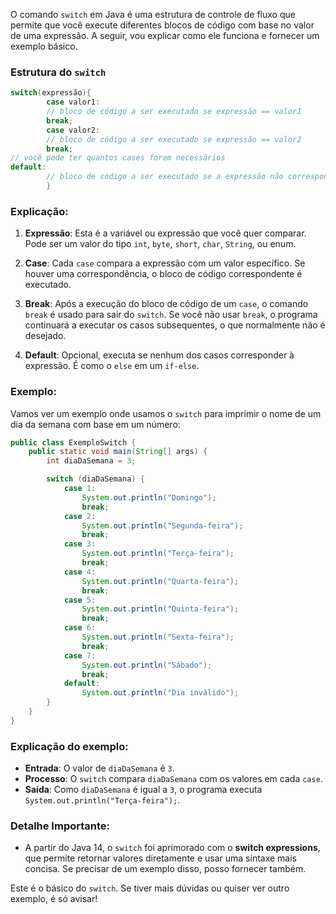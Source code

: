 O comando `switch` em Java é uma estrutura de controle de fluxo que permite que você execute diferentes blocos de código
com base no valor de uma expressão. A seguir, vou explicar como ele funciona e fornecer um exemplo básico.

### Estrutura do `switch`

```java
switch(expressão){
        case valor1:
        // bloco de código a ser executado se expressão == valor1
        break;
        case valor2:
        // bloco de código a ser executado se expressão == valor2
        break;
// você pode ter quantos cases forem necessários
default:
        // bloco de código a ser executado se a expressão não corresponder a nenhum valor anterior
        }
```

### Explicação:

1. **Expressão**: Esta é a variável ou expressão que você quer comparar. Pode ser um valor do
   tipo `int`, `byte`, `short`, `char`, `String`, ou enum.

2. **Case**: Cada `case` compara a expressão com um valor específico. Se houver uma correspondência, o bloco de código
   correspondente é executado.

3. **Break**: Após a execução do bloco de código de um `case`, o comando `break` é usado para sair do `switch`. Se você
   não usar `break`, o programa continuará a executar os casos subsequentes, o que normalmente não é desejado.

4. **Default**: Opcional, executa se nenhum dos casos corresponder à expressão. É como o `else` em um `if-else`.

### Exemplo:

Vamos ver um exemplo onde usamos o `switch` para imprimir o nome de um dia da semana com base em um número:

```java
public class ExemploSwitch {
    public static void main(String[] args) {
        int diaDaSemana = 3;

        switch (diaDaSemana) {
            case 1:
                System.out.println("Domingo");
                break;
            case 2:
                System.out.println("Segunda-feira");
                break;
            case 3:
                System.out.println("Terça-feira");
                break;
            case 4:
                System.out.println("Quarta-feira");
                break;
            case 5:
                System.out.println("Quinta-feira");
                break;
            case 6:
                System.out.println("Sexta-feira");
                break;
            case 7:
                System.out.println("Sábado");
                break;
            default:
                System.out.println("Dia inválido");
        }
    }
}
```

### Explicação do exemplo:

- **Entrada**: O valor de `diaDaSemana` é `3`.
- **Processo**: O `switch` compara `diaDaSemana` com os valores em cada `case`.
- **Saída**: Como `diaDaSemana` é igual a `3`, o programa executa `System.out.println("Terça-feira");`.

### Detalhe Importante:

- A partir do Java 14, o `switch` foi aprimorado com o **switch expressions**, que permite retornar valores diretamente
  e usar uma sintaxe mais concisa. Se precisar de um exemplo disso, posso fornecer também.

Este é o básico do `switch`. Se tiver mais dúvidas ou quiser ver outro exemplo, é só avisar!